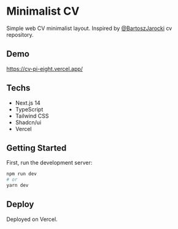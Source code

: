 # Minimalist CV

Simple web CV minimalist layout.
Inspired by [@BartoszJarocki](https://github.com/BartoszJarocki/cv) cv repository.

## Demo

https://cv-pi-eight.vercel.app/

## Techs

- Next.js 14
- TypeScript
- Tailwind CSS
- Shadcn/ui
- Vercel

## Getting Started

First, run the development server:

```bash
npm run dev
# or
yarn dev
```

## Deploy

Deployed on Vercel.
